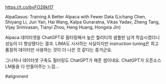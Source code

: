 https://t.co/byFO28kI17

AlpaGasus: Training A Better Alpaca with Fewer Data (Lichang Chen, Shiyang Li, Jun Yan, Hai Wang, Kalpa Gunaratna, Vikas Yadav, Zheng Tang, Vijay Srinivasan, Tianyi Zhou, Heng Huang, Hongxia Jin)

Alpaca 데이터셋을 ChatGPT로 필터링해서 높은 퀄리티의 샘플만 남겨 학습시켰더니 성능이 더 향상됐다는 결과. LIMA도 시사하는 사실이지만 instruction tuning은 최고 품질의 데이터만 사용하는 것이 더 나은 것 같다는 증거군요.

그나저나 데이터셋 구축도 필터링도 ChatGPT가 해준 셈이네요. ChatGPT가 오픈소스 LM들을 다 만들어주는 느낌...

#alignment 